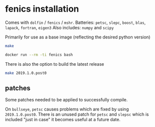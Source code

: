# fenics installation

Comes with `dolfin` / `fenics` / `mshr`.
Batteries: `petsc`, `slepc`, `boost`, `blas`, `lapack`, `fortran`, `eigen3`
Also includes: `numpy` and `scipy`

Primarily for use as a base image (reflecting the desired python version)

```sh
make
```

```sh
docker run --rm -ti fenics bash
```

There is also the option to build the latest release

```sh
make 2019.1.0.post0
```


## patches
Some patches needed to be applied to successfully compile.

On `bullseye`, `petsc` causes problems which are fixed by using `2019.1.0.post0`.
There is an unused patch for `petsc` and `slepsc` which is included "just in case" it becomes useful at a future date.

